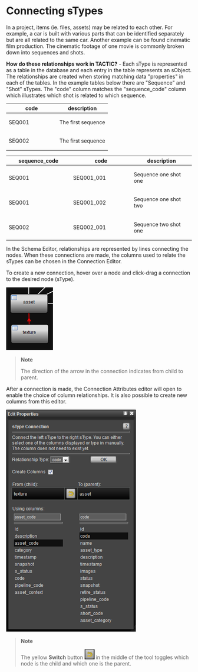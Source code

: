 # Connecting sTypes

In a project, items (ie. files, assets) may be related to each other.
For example, a car is built with various parts that can be identified
separately but are all related to the same car. Another example can be
found cinematic film production. The cinematic footage of one movie is
commonly broken down into sequences and shots.

**How do these relationships work in TACTIC?** - Each sType is represented
as a table in the database and each entry in the table represents an
sObject. The relationships are created when storing matching data
"properties" in each of the tables. In the example tables below there
are "Sequence" and "Shot" sTypes. The "code" column matches the
"sequence\_code" column which illustrates which shot is related to which
sequence.

<table>
<colgroup>
<col width="50%" />
<col width="50%" />
</colgroup>
<thead>
<tr class="header">
<th>code</th>
<th>description</th>
</tr>
</thead>
<tbody>
<tr class="odd">
<td><p>SEQ001</p></td>
<td><p>The first sequence</p></td>
</tr>
<tr class="even">
<td><p>SEQ002</p></td>
<td><p>The first sequence</p></td>
</tr>
</tbody>
</table>

<table>
<colgroup>
<col width="34%" />
<col width="32%" />
<col width="32%" />
</colgroup>
<thead>
<tr class="header">
<th>sequence_code</th>
<th>code</th>
<th>description</th>
</tr>
</thead>
<tbody>
<tr class="odd">
<td><p>SEQ001</p></td>
<td><p>SEQ001_001</p></td>
<td><p>Sequence one shot one</p></td>
</tr>
<tr class="even">
<td><p>SEQ001</p></td>
<td><p>SEQ001_002</p></td>
<td><p>Sequence one shot two</p></td>
</tr>
<tr class="odd">
<td><p>SEQ002</p></td>
<td><p>SEQ002_001</p></td>
<td><p>Sequence two shot one</p></td>
</tr>
</tbody>
</table>

In the Schema Editor, relationships are represented by lines connecting
the nodes. When these connections are made, the columns used to relate
the sTypes can be chosen in the Connection Editor.

To create a new connection, hover over a node and click-drag a
connection to the desired node (sType).

![image](media/node-connect-drag.png)

> **Note**
>
> The direction of the arrow in the connection indicates from child to
> parent.

After a connection is made, the Connection Attributes editor will open
to enable the choice of column relationships. It is also possible to
create new columns from this editor.

![image](media/node-connect-attributes.png)

> **Note**
>
> The yellow **Switch** button ![image](media/toggle.png) in the middle
> of the tool toggles which node is the child and which one is the parent.
